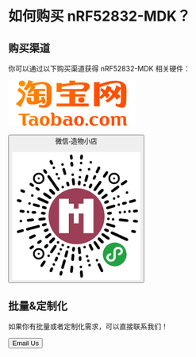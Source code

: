 # 如何购买 nRF52832-MDK？

## 购买渠道

你可以通过以下购买渠道获得 nRF52832-MDK 相关硬件：

[![Taobao](../../images/taobao-logo.png)](https://zaowubang.taobao.com/category-1347611684.htm?spm=a1z10.1-c-s.w4010-18605444712.9.39be796cJVdvk7&search=y&parentCatId=769990253&parentCatName=%CE%EF%C1%AA%CD%F8%D3%B2%BC%FE&catName=nRF52832-MDK#bd)

<button data-md-color-primary="green"><i class="fa fa-wechat"></i> 微信-造物小店 <p></p> <img src="../../images/wxzwxd-logo.png"></button>

## 批量&定制化
如果你有批量或者定制化需求，可以直接联系我们！

<a href="mailto:zelin@makerdiary.com"><button data-md-color-primary="marsala"><i class="fa fa-envelope"></i> Email Us</button></a>
